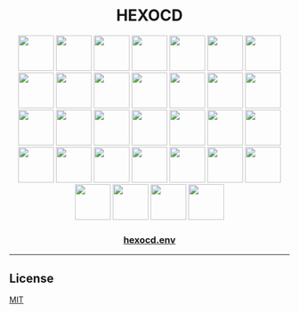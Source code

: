 <div align="center">
  <h1>HEXOCD</h1>
</div>

<div align="center">
  <img width="64px" src="https://placehold.co/96/BB6688/000000.webp?text=CY1&font=oswald" />
  <img width="64px" src="https://placehold.co/96/CC5577/000000.webp?text=C09&font=oswald" />
  <img width="64px" src="https://placehold.co/96/DD4466/000000.webp?text=C01&font=oswald" />
  <img width="64px" src="https://placehold.co/96/EE1144/000000.webp?text=CX1&font=oswald" />
  <img width="64px" src="https://placehold.co/96/77DD55/000000.webp?text=CY2&font=oswald" />
  <img width="64px" src="https://placehold.co/96/55CC44/000000.webp?text=C10&font=oswald" />
  <img width="64px" src="https://placehold.co/96/33BB33/000000.webp?text=C02&font=oswald" />
  <img width="64px" src="https://placehold.co/96/11AA22/000000.webp?text=CX2&font=oswald" />
  <img width="64px" src="https://placehold.co/96/CCEE66/000000.webp?text=CY3&font=oswald" />
  <img width="64px" src="https://placehold.co/96/DDDD44/000000.webp?text=C11&font=oswald" />
  <img width="64px" src="https://placehold.co/96/EECC22/000000.webp?text=C03&font=oswald" />
  <img width="64px" src="https://placehold.co/96/FFBB00/000000.webp?text=CX3&font=oswald" />
  <img width="64px" src="https://placehold.co/96/88BBCC/000000.webp?text=CY4&font=oswald" />
  <img width="64px" src="https://placehold.co/96/77AADD/000000.webp?text=C12&font=oswald" />
  <img width="64px" src="https://placehold.co/96/1188EE/000000.webp?text=C04&font=oswald" />
  <img width="64px" src="https://placehold.co/96/2266FF/000000.webp?text=CX4&font=oswald" />
  <img width="64px" src="https://placehold.co/96/77AADD/000000.webp?text=CY5&font=oswald" />
  <img width="64px" src="https://placehold.co/96/6688CC/000000.webp?text=C13&font=oswald" />
  <img width="64px" src="https://placehold.co/96/5566EE/000000.webp?text=C05&font=oswald" />
  <img width="64px" src="https://placehold.co/96/6655FF/000000.webp?text=CX5&font=oswald" />
  <img width="64px" src="https://placehold.co/96/88EECC/000000.webp?text=CY6&font=oswald" />
  <img width="64px" src="https://placehold.co/96/66DDDD/000000.webp?text=C14&font=oswald" />
  <img width="64px" src="https://placehold.co/96/44CCEE/000000.webp?text=C06&font=oswald" />
  <img width="64px" src="https://placehold.co/96/11AAFF/000000.webp?text=CX6&font=oswald" />
  <img width="64px" src="https://placehold.co/96/AACCEE/000000.webp?text=CY7&font=oswald" />
  <img width="64px" src="https://placehold.co/96/99DDCC/000000.webp?text=C15&font=oswald" />
  <img width="64px" src="https://placehold.co/96/667788/000000.webp?text=C07&font=oswald" />
  <img width="64px" src="https://placehold.co/96/334455/000000.webp?text=CX7&font=oswald" />
  <img width="64px" src="https://placehold.co/96/778899/000000.webp?text=CY0&font=oswald" />
  <img width="64px" src="https://placehold.co/96/445566/000000.webp?text=C08&font=oswald" />
  <img width="64px" src="https://placehold.co/96/222233/000000.webp?text=C00&font=oswald" />
  <img width="64px" src="https://placehold.co/96/111122/000000.webp?text=CX0&font=oswald" />
</div>

<div align="center">
    <h3><a href="hexocd.env">hexocd.env</a></h3>
</div>

---

## License

[MIT](LICENSE)
